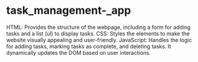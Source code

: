 # task_management-_app
HTML: Provides the structure of the webpage, including a form for adding tasks and a list (ul) to display tasks. CSS: Styles the elements to make the website visually appealing and user-friendly. JavaScript: Handles the logic for adding tasks, marking tasks as complete, and deleting tasks. It dynamically updates the DOM based on user interactions.
